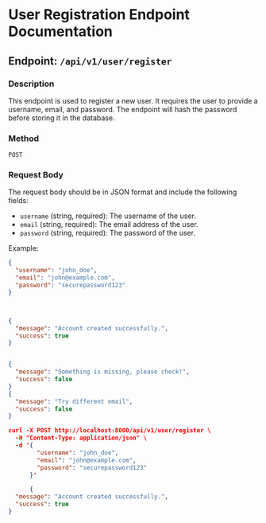 # User Registration Endpoint Documentation

## Endpoint: `/api/v1/user/register`

### Description
This endpoint is used to register a new user. It requires the user to provide a username, email, and password. The endpoint will hash the password before storing it in the database.

### Method
`POST`

### Request Body
The request body should be in JSON format and include the following fields:

- `username` (string, required): The username of the user.
- `email` (string, required): The email address of the user.
- `password` (string, required): The password of the user.

Example:
```json
{
  "username": "john_doe",
  "email": "john@example.com",
  "password": "securepassword123"
}



{
  "message": "Account created successfully.",
  "success": true
}


{
  "message": "Something is missing, please check!",
  "success": false
}
{
  "message": "Try different email",
  "success": false
}

curl -X POST http://localhost:8000/api/v1/user/register \
  -H "Content-Type: application/json" \
  -d '{
        "username": "john_doe",
        "email": "john@example.com",
        "password": "securepassword123"
      }'

      {
  "message": "Account created successfully.",
  "success": true
}